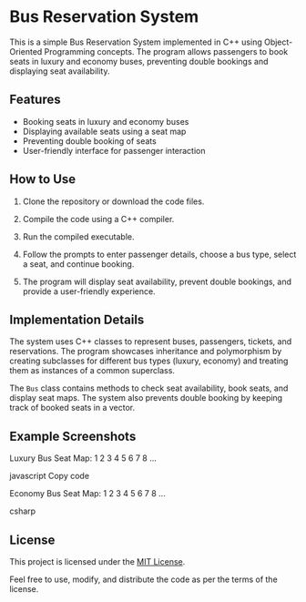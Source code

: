 # Bus Reservation System

This is a simple Bus Reservation System implemented in C++ using Object-Oriented Programming concepts. The program allows passengers to book seats in luxury and economy buses, preventing double bookings and displaying seat availability.

## Features

- Booking seats in luxury and economy buses
- Displaying available seats using a seat map
- Preventing double booking of seats
- User-friendly interface for passenger interaction

## How to Use

1. Clone the repository or download the code files.

2. Compile the code using a C++ compiler.

3. Run the compiled executable.

4. Follow the prompts to enter passenger details, choose a bus type, select a seat, and continue booking.

5. The program will display seat availability, prevent double bookings, and provide a user-friendly experience.

## Implementation Details

The system uses C++ classes to represent buses, passengers, tickets, and reservations. The program showcases inheritance and polymorphism by creating subclasses for different bus types (luxury, economy) and treating them as instances of a common superclass.

The `Bus` class contains methods to check seat availability, book seats, and display seat maps. The system also prevents double booking by keeping track of booked seats in a vector.

## Example Screenshots

Luxury Bus Seat Map:
1 2 3 4
5 6 7 8
...

javascript
Copy code

Economy Bus Seat Map:
1 2 3 4
5 6 7 8
...

csharp

## License

This project is licensed under the [MIT License](LICENSE).

Feel free to use, modify, and distribute the code as per the terms of the license.
